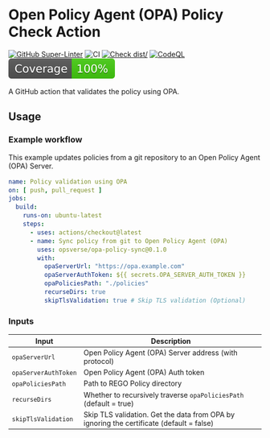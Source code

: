 # Open Policy Agent (OPA) Policy Check Action

[![GitHub Super-Linter](https://github.com/actions/typescript-action/actions/workflows/linter.yml/badge.svg)](https://github.com/super-linter/super-linter)
![CI](https://github.com/actions/typescript-action/actions/workflows/ci.yml/badge.svg)
[![Check dist/](https://github.com/actions/typescript-action/actions/workflows/check-dist.yml/badge.svg)](https://github.com/actions/typescript-action/actions/workflows/check-dist.yml)
[![CodeQL](https://github.com/actions/typescript-action/actions/workflows/codeql-analysis.yml/badge.svg)](https://github.com/actions/typescript-action/actions/workflows/codeql-analysis.yml)
[![Coverage](./badges/coverage.svg)](./badges/coverage.svg)

A GitHub action that validates the policy using OPA.

## Usage

### Example workflow

This example updates policies from a git repository to an Open Policy Agent (OPA) Server.

```yaml
name: Policy validation using OPA
on: [ push, pull_request ]
jobs:
  build:
    runs-on: ubuntu-latest
    steps:
      - uses: actions/checkout@latest
      - name: Sync policy from git to Open Policy Agent (OPA)
        uses: opsverse/opa-policy-sync@0.1.0
        with:
          opaServerUrl: "https://opa.example.com"
          opaServerAuthToken: ${{ secrets.OPA_SERVER_AUTH_TOKEN }}
          opaPoliciesPath: "./policies"
          recurseDirs: true
          skipTlsValidation: true # Skip TLS validation (Optional)
```

### Inputs

| Input                    | Description                                                                             |
|--------------------------|-----------------------------------------------------------------------------------------|
| `opaServerUrl`           | Open Policy Agent (OPA) Server address (with protocol)                                  |
| `opaServerAuthToken`     | Open Policy Agent (OPA) Auth token                                                      |
| `opaPoliciesPath`        | Path to REGO Policy directory                                                           |
| `recurseDirs`            | Whether to recursively traverse `opaPoliciesPath` (default = true)                      |
| `skipTlsValidation`      | Skip TLS validation. Get the data from OPA by ignoring the certificate (default = false)|

